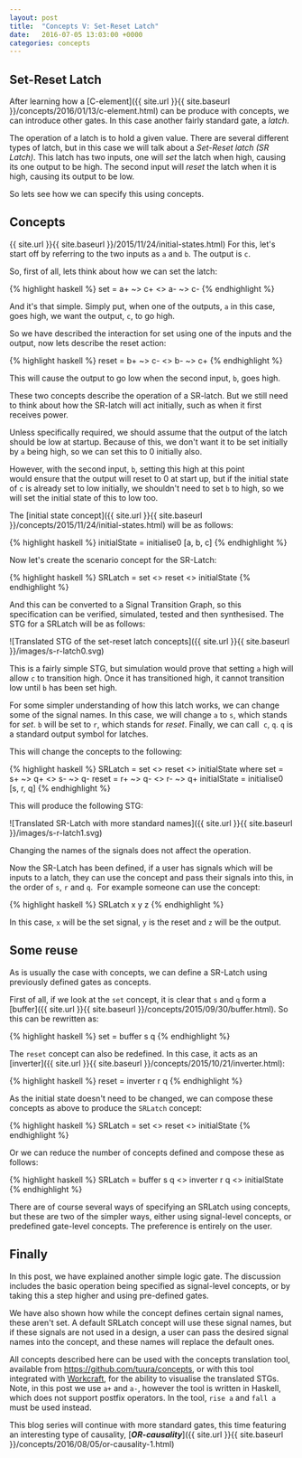 ```yaml
---
layout: post
title:  "Concepts V: Set-Reset Latch"
date:   2016-07-05 13:03:00 +0000
categories: concepts
---
```


Set-Reset Latch
---------------

After learning how a [C-element]({{ site.url }}{{ site.baseurl }}/concepts/2016/01/13/c-element.html) can be
produce with concepts, we can introduce other gates. In this case another
fairly standard gate, a *latch*.

The operation of a latch is to hold a given value. There are several different
types of latch, but in this case we will talk about a *Set-Reset latch (SR
Latch)*. This latch has two inputs, one will *set* the latch when high,
causing its one output to be high. The second input will *reset* the latch
when it is high, causing its output to be low.

So lets see how we can specify this using concepts.

Concepts
--------
{{ site.url }}{{ site.baseurl }}/2015/11/24/initial-states.html)
For this, let's start off by referring to the two inputs as `a`
and `b`. The output is `c`.

So, first of all, lets think about how we can set the latch:

{% highlight haskell %}
set = a+ ~> c+ <> a- ~> c-
{% endhighlight %}

And it's that simple. Simply put, when one of the outputs, `a` in this case,
goes high, we want the output, `c`, to go high.

So we have described the interaction for set using one of the inputs and the
output, now lets describe the reset action:

{% highlight haskell %}
reset = b+ ~> c- <> b- ~> c+
{% endhighlight %}

This will cause the output to go low when the second input, `b`, goes high.

These two concepts describe the operation of a SR-latch. But we still need to
think about how the SR-latch will act initially, such as when it first
receives power.

Unless specifically required, we should assume that the output of the latch
should be low at startup. Because of this, we don't want it to be set
initially by `a` being high, so we can set this to 0 initially also.

However, with the second input, `b`, setting this high at this point
would ensure that the output will reset to 0 at start up, but if the initial
state of `c` is already set to low initially, we shouldn't need to set `b` to
high, so we will set the initial state of this to low too.

The
[initial state concept]({{ site.url }}{{ site.baseurl }}/concepts/2015/11/24/initial-states.html)
will be as follows:

{% highlight haskell %}
initialState = initialise0 [a, b, c]
{% endhighlight %}

Now let's create the scenario concept for the SR-Latch:

{% highlight haskell %}
SRLatch = set <> reset <> initialState
{% endhighlight %}

And this can be converted to a Signal Transition Graph, so this
specification can be verified, simulated, tested and then synthesised. The STG
for a SRLatch will be as follows:

![Translated STG of the set-reset latch concepts]({{ site.url }}{{ site.baseurl }}/images/s-r-latch0.svg)

This is a fairly simple STG, but simulation would prove that setting `a` high
will allow `c` to transition high. Once it has transitioned high, it cannot
transition low until `b` has been set high.

For some simpler understanding of how this latch works, we can change some of
the signal names. In this case, we will change `a` to `s`, which stands for
*set*. `b` will be set to `r`, which stands for *reset*. Finally, we can call 
`c`, `q`. `q` is a standard output symbol for latches.

This will change the concepts to the following:

{% highlight haskell %}
SRLatch = set <> reset <> initialState
  where
    set = s+ ~> q+ <> s- ~> q-
    reset = r+ ~> q- <> r- ~> q+
    initialState = initialise0 [s, r, q]
{% endhighlight %}

This will produce the following STG:

![Translated SR-Latch with more standard names]({{ site.url }}{{ site.baseurl }}/images/s-r-latch1.svg)

Changing the names of the signals does not affect the operation.

Now the SR-Latch has been defined, if a user has signals which will be inputs
to a latch, they can use the concept and pass their signals into this, in the
order of `s`, `r` and `q`.  For example someone can use the concept:

{% highlight haskell %}
SRLatch x  y  z
{% endhighlight %}

In this case, `x` will be the set signal, `y` is the reset and `z` will be the
output.

Some reuse
----------

As is usually the case with concepts, we can define a SR-Latch using
previously defined gates as concepts.

First of all, if we look at the `set` concept, it is clear that `s` and `q`
form a
[buffer]({{ site.url }}{{ site.baseurl }}/concepts/2015/09/30/buffer.html).
 So this can be rewritten as:

{% highlight haskell %}
set = buffer s q
{% endhighlight %}

The `reset` concept can also be redefined. In this case, it acts as an
[inverter]({{ site.url }}{{ site.baseurl }}/concepts/2015/10/21/inverter.html):

{% highlight haskell %}
reset = inverter r q
{% endhighlight %}

As the initial state doesn't need to be changed, we can compose these concepts
as above to produce the `SRLatch` concept:

{% highlight haskell %}
SRLatch = set <> reset <> initialState
{% endhighlight %}

Or we can reduce the number of concepts defined and compose these as follows:

{% highlight haskell %}
SRLatch = buffer s q <> inverter r q <> initialState
{% endhighlight %}

There are of course several ways of specifying an SRLatch using concepts, but
these are two of the simpler ways, either using signal-level concepts, or
predefined gate-level concepts. The preference is entirely on the user.

Finally
-------

In this post, we have explained another simple logic gate. The discussion
includes the basic operation being specified as signal-level concepts, or by
taking this a step higher and using pre-defined gates.

We have also shown how while the concept defines certain signal names, these
aren't set. A default SRLatch concept will use these signal names, but if
these signals are not used in a design, a user can pass the desired signal
names into the concept, and these names will replace the default ones.

All concepts described here can be used with the concepts translation tool,
available from <https://github.com/tuura/concepts>, or with this tool
integrated with [Workcraft](http://www.workcraft.org/), for the ability to
visualise the translated STGs. Note, in this post we use `a+` and `a-`,
however the tool is written in Haskell, which does not support postfix
operators. In the tool, `rise a` and `fall a` must be used instead.

This blog series will continue with more standard gates, this time featuring
an interesting type of causality, [***OR-causality***]({{ site.url }}{{ site.baseurl }}/concepts/2016/08/05/or-causality-1.html)
